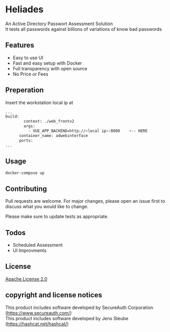 # Heliades
An Active Directory Passwort Assessment Solution <br>
It tests all passwords against billions of variations of know bad passwords


## Features
- Easy to use UI
- Fast and easy setup with Docker
- Full transparency with open source
- No Price or Fees



## Preperation
Insert the workstation local ip at 
```bash
...
build: 
        context: ./web_frontv2
        args:
          - VUE_APP_BACKEND=http://<local ip>:8080    <-- HERE
      container_name: adwebinterface
      ports:
...

```

## Usage
```
docker-compose up
```

## Contributing
Pull requests are welcome. For major changes, please open an issue first to discuss what you would like to change.

Please make sure to update tests as appropriate.


## Todos
- Scheduled Assessment
- UI Improvments


## License
[Apache License 2.0](https://choosealicense.com/licenses/apache-2.0/)


## copyright and license notices 
This product includes software developed by SecureAuth Corporation (https://www.secureauth.com/)  
This product includes software developed by Jens Steube (https://hashcat.net/hashcat/)  

